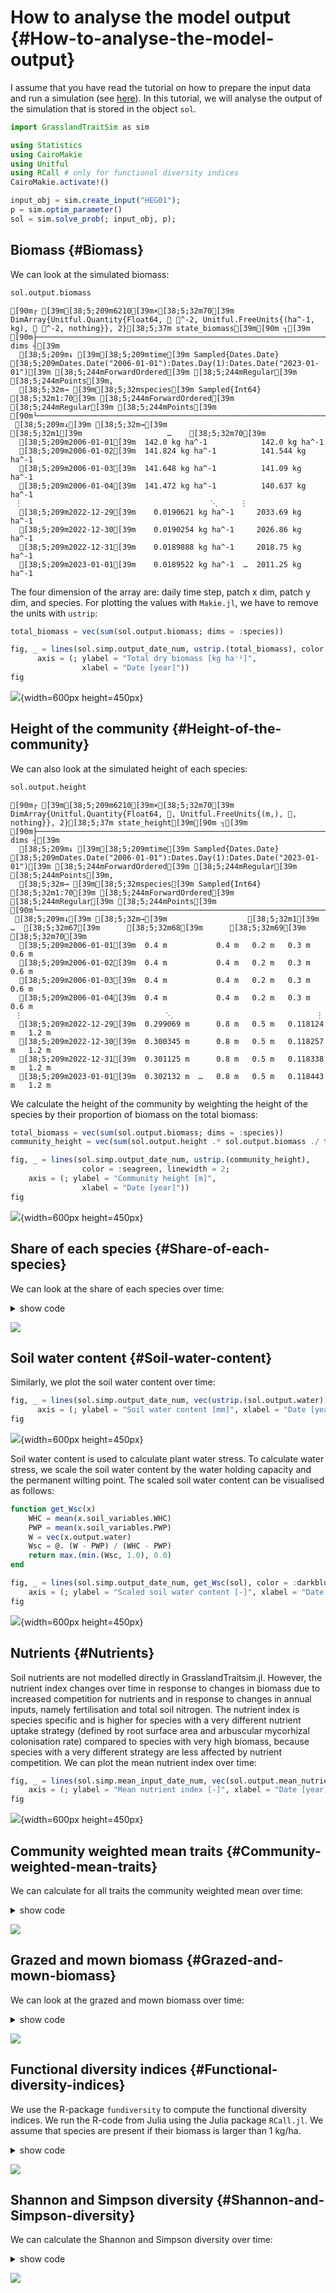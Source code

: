 
# How to analyse the model output {#How-to-analyse-the-model-output}

I assume that you have read the tutorial on how to prepare the input data and run a simulation (see [here](/tutorials/how_to_prepare_input#How-to-prepare-the-input-data-to-start-a-simulation)). In this tutorial, we will analyse the output of the simulation that is stored in the object `sol`.

```julia
import GrasslandTraitSim as sim

using Statistics
using CairoMakie
using Unitful
using RCall # only for functional diversity indices
CairoMakie.activate!()

input_obj = sim.create_input("HEG01");
p = sim.optim_parameter()
sol = sim.solve_prob(; input_obj, p);
```


## Biomass {#Biomass}

We can look at the simulated biomass:

```julia
sol.output.biomass
```


```ansi
[90m┌ [39m[38;5;209m6210[39m×[38;5;32m70[39m DimArray{Unitful.Quantity{Float64, 𝐌 𝐋^-2, Unitful.FreeUnits{(ha^-1, kg), 𝐌 𝐋^-2, nothing}}, 2}[38;5;37m state_biomass[39m[90m ┐[39m
[90m├──────────────────────────────────────────────────────────────────────── dims ┤[39m
  [38;5;209m↓ [39m[38;5;209mtime[39m Sampled{Dates.Date} [38;5;209mDates.Date("2006-01-01"):Dates.Day(1):Dates.Date("2023-01-01")[39m [38;5;244mForwardOrdered[39m [38;5;244mRegular[39m [38;5;244mPoints[39m,
  [38;5;32m→ [39m[38;5;32mspecies[39m Sampled{Int64} [38;5;32m1:70[39m [38;5;244mForwardOrdered[39m [38;5;244mRegular[39m [38;5;244mPoints[39m
[90m└──────────────────────────────────────────────────────────────────────────────┘[39m
 [38;5;209m↓[39m [38;5;32m→[39m                    [38;5;32m1[39m                   …    [38;5;32m70[39m
  [38;5;209m2006-01-01[39m  142.0 kg ha^-1            142.0 kg ha^-1
  [38;5;209m2006-01-02[39m  141.824 kg ha^-1          141.544 kg ha^-1
  [38;5;209m2006-01-03[39m  141.648 kg ha^-1          141.09 kg ha^-1
  [38;5;209m2006-01-04[39m  141.472 kg ha^-1          140.637 kg ha^-1
 ⋮                                          ⋱     ⋮
  [38;5;209m2022-12-29[39m    0.0190621 kg ha^-1     2033.69 kg ha^-1
  [38;5;209m2022-12-30[39m    0.0190254 kg ha^-1     2026.86 kg ha^-1
  [38;5;209m2022-12-31[39m    0.0189888 kg ha^-1     2018.75 kg ha^-1
  [38;5;209m2023-01-01[39m    0.0189522 kg ha^-1  …  2011.25 kg ha^-1
```


The four dimension of the array are: daily time step, patch x dim, patch y dim, and species.  For plotting the values with `Makie.jl`, we have to remove the units with `ustrip`:

```julia
total_biomass = vec(sum(sol.output.biomass; dims = :species))

fig, _ = lines(sol.simp.output_date_num, ustrip.(total_biomass), color = :darkgreen, linewidth = 2;
      axis = (; ylabel = "Total dry biomass [kg ha⁻¹]",
                xlabel = "Date [year]"))
fig
```

![](bppmobw.png){width=600px height=450px}

## Height of the community {#Height-of-the-community}

We can also look at the simulated height of each species:

```julia
sol.output.height
```


```ansi
[90m┌ [39m[38;5;209m6210[39m×[38;5;32m70[39m DimArray{Unitful.Quantity{Float64, 𝐋, Unitful.FreeUnits{(m,), 𝐋, nothing}}, 2}[38;5;37m state_height[39m[90m ┐[39m
[90m├──────────────────────────────────────────────────────────────────────── dims ┤[39m
  [38;5;209m↓ [39m[38;5;209mtime[39m Sampled{Dates.Date} [38;5;209mDates.Date("2006-01-01"):Dates.Day(1):Dates.Date("2023-01-01")[39m [38;5;244mForwardOrdered[39m [38;5;244mRegular[39m [38;5;244mPoints[39m,
  [38;5;32m→ [39m[38;5;32mspecies[39m Sampled{Int64} [38;5;32m1:70[39m [38;5;244mForwardOrdered[39m [38;5;244mRegular[39m [38;5;244mPoints[39m
[90m└──────────────────────────────────────────────────────────────────────────────┘[39m
 [38;5;209m↓[39m [38;5;32m→[39m                  [38;5;32m1[39m           …  [38;5;32m67[39m      [38;5;32m68[39m      [38;5;32m69[39m           [38;5;32m70[39m
  [38;5;209m2006-01-01[39m  0.4 m           0.4 m   0.2 m   0.3 m        0.6 m
  [38;5;209m2006-01-02[39m  0.4 m           0.4 m   0.2 m   0.3 m        0.6 m
  [38;5;209m2006-01-03[39m  0.4 m           0.4 m   0.2 m   0.3 m        0.6 m
  [38;5;209m2006-01-04[39m  0.4 m           0.4 m   0.2 m   0.3 m        0.6 m
 ⋮                                ⋱                                ⋮
  [38;5;209m2022-12-29[39m  0.299069 m      0.8 m   0.5 m   0.118124 m   1.2 m
  [38;5;209m2022-12-30[39m  0.300345 m      0.8 m   0.5 m   0.118257 m   1.2 m
  [38;5;209m2022-12-31[39m  0.301125 m      0.8 m   0.5 m   0.118338 m   1.2 m
  [38;5;209m2023-01-01[39m  0.302132 m  …   0.8 m   0.5 m   0.118443 m   1.2 m
```


We calculate the height of the community by weighting the height of the species by their proportion of biomass on the total biomass:

```julia
total_biomass = vec(sum(sol.output.biomass; dims = :species))
community_height = vec(sum(sol.output.height .* sol.output.biomass ./ total_biomass; dims = :species))

fig, _ = lines(sol.simp.output_date_num, ustrip.(community_height),
                color = :seagreen, linewidth = 2;
    axis = (; ylabel = "Community height [m]",
                xlabel = "Date [year]"))
fig
```

![](uxqfpam.png){width=600px height=450px}

## Share of each species {#Share-of-each-species}

We can look at the share of each species over time:
<details><summary>show code</summary>


```julia
# colors are assigned according to the specific leaf area (SLA)
color = ustrip.(sol.traits.sla)
colormap = :viridis
colorrange = (minimum(color), maximum(color))
is = sortperm(color)
cmap = cgrad(colormap)
colors = [cmap[(co .- colorrange[1]) ./ (colorrange[2] - colorrange[1])]
          for co in color[is]]

# calculate biomass proportion of each species
biomass_ordered = sol.output.biomass[:, sortperm(color)]
biomass_fraction = biomass_ordered ./ sum(biomass_ordered; dims = :species)
biomass_cumfraction = cumsum(biomass_fraction; dims = 2)

begin
    fig = Figure()
    Axis(fig[1,1]; ylabel = "Relative proportion of biomass of the species",
         xlabel = "Date [year]",
         limits = (sol.simp.output_date_num[1], sol.simp.output_date_num[end], 0, 1))

    for i in 1:sol.simp.nspecies
        ylower = nothing
        if i == 1
            ylower = zeros(size(biomass_cumfraction, 1))
        else
            ylower = biomass_cumfraction[:, i-1]
        end
        yupper = biomass_cumfraction[:, i]

        band!(sol.simp.output_date_num, vec(ylower), vec(yupper);
              color = colors[i])
    end

    Colorbar(fig[1,2]; limits = colorrange, colormap = cmap,
             label = "Specific leaf area [m² g⁻¹]")

    fig
end
```

</details>



![](share_biomass.png)


## Soil water content {#Soil-water-content}

Similarly, we plot the soil water content over time:

```julia
fig, _ = lines(sol.simp.output_date_num, vec(ustrip.(sol.output.water)), color = :blue, linewidth = 2;
      axis = (; ylabel = "Soil water content [mm]", xlabel = "Date [year]"))
fig
```

![](aeutdku.png){width=600px height=450px}

Soil water content is used to calculate plant water stress. To calculate water stress, we scale the soil water content by the water holding capacity and the permanent wilting point. The scaled soil water content can be visualised as follows:

```julia
function get_Wsc(x)
    WHC = mean(x.soil_variables.WHC)
    PWP = mean(x.soil_variables.PWP)
    W = vec(x.output.water)
    Wsc = @. (W - PWP) / (WHC - PWP)
    return max.(min.(Wsc, 1.0), 0.0)
end

fig, _ = lines(sol.simp.output_date_num, get_Wsc(sol), color = :darkblue, linewidth = 2;
    axis = (; ylabel = "Scaled soil water content [-]", xlabel = "Date [year]"))
fig
```

![](mrtzhao.png){width=600px height=450px}

## Nutrients {#Nutrients}

Soil nutrients are not modelled directly in GrasslandTraitsim.jl. However, the nutrient index changes over time in response to changes in biomass due to increased competition for nutrients and in response to changes in annual inputs, namely fertilisation and total soil nitrogen. The nutrient index is species specific and is higher for species with a very different nutrient uptake strategy (defined by root surface area and arbuscular mycorhizal colonisation rate) compared to species with very high biomass, because species with a very different strategy are less affected by nutrient competition. We can plot the mean nutrient index over time:

```julia
fig, _ = lines(sol.simp.mean_input_date_num, vec(sol.output.mean_nutrient_index), color = :orange, linewidth = 2;
    axis = (; ylabel = "Mean nutrient index [-]", xlabel = "Date [year]"))
fig
```

![](uxvzhca.png){width=600px height=450px}

## Community weighted mean traits {#Community-weighted-mean-traits}

We can calculate for all traits the community weighted mean over time:
<details><summary>show code</summary>


```julia
relative_biomass = sol.output.biomass ./ total_biomass
# the species do not have different lbp values, so we not use it here
traits = [:maxheight, :sla, :lnc, :rsa, :amc, :abp]
trait_names = [
    "Maximum\n height [m]", "Specific leaf\narea [m² g⁻¹]", "Leaf nitrogen \nper leaf mass\n [mg g⁻¹]",
    "Root surface\narea per below\nground biomass\n[m² g⁻¹]", "Arbuscular\n mycorrhizal\n colonisation",
    "Aboveground\nbiomass per total\nbiomass [-]"]

begin
    fig = Figure(; size = (500, 1000))

    for i in eachindex(traits)
        trait_vals = sol.traits[traits[i]]
        weighted_trait = trait_vals .* relative_biomass'
        cwm_trait = vec(sum(weighted_trait; dims = 1))

        Axis(fig[i, 1];
                xlabel = i == length(traits) ? "Date [year]" : "",
                xticklabelsvisible = i == length(traits) ? true : false,
                ylabel = trait_names[i])
        lines!(sol.simp.output_date_num, ustrip.(cwm_trait);
                color = :black, linewidth = 2)

    end

    [rowgap!(fig.layout, i, 5) for i in 1:length(traits)-1]

    fig
end
```

</details>



![](traits_time.svg)


## Grazed and mown biomass {#Grazed-and-mown-biomass}

We can look at the grazed and mown biomass over time:
<details><summary>show code</summary>


```julia
# total
sum(sol.output.mown)
sum(sol.output.grazed)

# plot the grazed and mown biomass over time
grazed_site = dropdims(mean(sol.output.grazed; dims=(:species)); dims=(:species))
cum_grazed = cumsum(grazed_site)

mown_site = dropdims(mean(sol.output.mown; dims=(:species)); dims=(:species))
cum_mown = cumsum(mown_site)
begin
      fig = Figure()
      Axis(fig[1,1]; ylabel = "Cummulative grazed\nbiomass [kg ha⁻¹]")
      lines!(sol.simp.mean_input_date_num, ustrip.(vec(cum_grazed)), color = :black, linewidth = 2;)
      Axis(fig[2,1]; ylabel = "Cummulative mown\nbiomass [kg ha⁻¹]", xlabel = "Date [year]")
      lines!(sol.simp.mean_input_date_num, ustrip.(vec(cum_mown)), color = :black, linewidth = 2;)
      fig
end
```

</details>



![](grazed_mown.svg)


## Functional diversity indices {#Functional-diversity-indices}

We use the R-package `fundiversity` to compute the functional diversity indices. We run the R-code from Julia using the Julia package `RCall.jl`. We assume that species are present if their biomass is larger than 1 kg/ha.
<details><summary>show code</summary>


```julia
################ Calculate functional diversity in R
function traits_to_matrix(trait_data; std_traits = true)
    trait_names = keys(trait_data)
    ntraits = length(trait_names)
    nspecies = length(trait_data[trait_names[1]])
    m = Matrix{Float64}(undef, nspecies, ntraits)

    for i in eachindex(trait_names)
        tdat = trait_data[trait_names[i]]
        if std_traits
            m[:, i] = (tdat .- mean(tdat)) ./ std(tdat)
        else
            m[:, i] = ustrip.(tdat)
        end
    end

    return m
end

trait_input_wo_lbp = Base.structdiff(sol.traits, (; lbp = nothing))

tstep = 100
biomass = sol.output.biomass[1:tstep:end, :]
biomass[biomass .< 1.0u"kg / ha"] .= 0.0u"kg / ha"
biomass_R = ustrip.(biomass.data)
traits_R = traits_to_matrix(trait_input_wo_lbp;)
site_names = string.("time_", 1:size(biomass_R, 1))
species_names = string.("species_", 1:size(biomass_R, 2))

## transfer data to R
@rput species_names site_names traits_R biomass_R

R"""
library(fundiversity)

rownames(traits_R) <- species_names
rownames(biomass_R) <- site_names
colnames(biomass_R) <- species_names

fric_std_R <- fd_fric(traits_R, biomass_R, stand = TRUE)$FRic
fdis_R <- fd_fdis(traits_R, biomass_R)$FDis
fdiv_R <- fd_fdiv(traits_R, biomass_R)$FDiv
feve_R <- fd_feve(traits_R, biomass_R)$FEve
"""

## get results back from R
@rget fric_std_R fdis_R fdiv_R feve_R

begin
    fig = Figure(size = (900, 1200))

    Axis(fig[1, 1]; ylabel = "Number of species", xticks = 2006:2:2022,
         xticklabelsvisible = false, limits = (nothing, nothing, 0, nothing))
    nspecies = sum(biomass .> 0.0u"kg / ha"; dims = :species)
    lines!(sol.simp.output_date_num[1:tstep:end], vec(nspecies);)

    Axis(fig[2, 1]; yscale = identity, xticks = 2006:2:2022, xticklabelsvisible = false,
         ylabel = "Functional richness -\nfraction of possible volume\nto actual trait volume")
    lines!(sol.simp.output_date_num[1:tstep:end], fric_std_R)

    Axis(fig[3, 1]; xticks = 2006:2:2022, xticklabelsvisible = false,
         ylabel = "Functional dispersion -\nweighted distance to\ncommunity weighted mean")
    lines!(sol.simp.output_date_num[1:tstep:end], fdis_R)

    Axis(fig[4, 1]; xticks = 2006:2:2022, xticklabelsvisible = false,
        ylabel = "Functional divergence -\nweighted distance to\ncenter of convex hull")
    lines!(sol.simp.output_date_num[1:tstep:end], fdiv_R)

    Axis(fig[5, 1]; xticks = 2006:2:2022, xticklabelsvisible = true,
        ylabel = "Functional evenness -\n regularity of species on\nminimum spanning tree,\nweighted by abundance")
    lines!(sol.simp.output_date_num[1:tstep:end], feve_R)

    fig
end
```

</details>



![](fun_diversity.svg)


## Shannon and Simpson diversity {#Shannon-and-Simpson-diversity}

We can calculate the Shannon and Simpson diversity over time:
<details><summary>show code</summary>


```julia
tend = size(sol.output.biomass, 1)
shannon = Array{Float64}(undef, tend)
simpson = Array{Float64}(undef, tend)
for t in 1:tend
    b1 = sol.output.biomass[t, :]
    b1 = b1[.!iszero.(b1)]
    p1 = b1 ./ sum(b1)
    shannon[t] = -sum(p1 .* log.(p1))
    simpson[t] = 1 - sum(p1 .^ 2)
end

begin
    fig = Figure()
    Axis(fig[1,1]; ylabel = "Shannon index")
    lines!(sol.simp.output_date_num, shannon, color = :black, linewidth = 2;)
    Axis(fig[2,1]; ylabel = "Simpson index", xlabel = "Date [year]")
    lines!(sol.simp.output_date_num, simpson, color = :black, linewidth = 2;)
    fig
end
```

</details>



![](shannon_simpson.svg)


